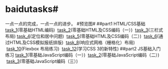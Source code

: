 # baidutasks#
一点一点的完成，一点一点的进步。
#预览图#
##part1 HTML/CSS基础
[task_1](https://hddhyq.github.io/baidutasks/part1/mission1/task_1.html)(零基础HTML编码)  [task_2](https://hddhyq.github.io/baidutasks/part1/mission2/task_2.html)(零基础HTML及CSS编码（一）)  [task_3](https://hddhyq.github.io/baidutasks/part1/mission3/task_3.html)(三栏式布局)
[task_4](https://hddhyq.github.io/baidutasks/part1/mission4/task_4.html)(定位和居中问题)  [task_5](https://hddhyq.github.io/baidutasks/part1/mission5/task_5.html)(零基础HTML及CSS编码（二）)  [task_6](https://hddhyq.github.io/baidutasks/part1/mission6/task_6.html)(通过HTML及CSS模拟报纸排版)  [task_8](https://hddhyq.github.io/baidutasks/part1/mission8/task_8.html)(响应式网格（栅格化）布局)  [task_10](https://hddhyq.github.io/baidutasks/part1/mission10/task_10.html)(Flexbox 布局练习)  [task_12](https://hddhyq.github.io/baidutasks/part1/mission12/task_12.html)(学习CSS 3的新特性)
##part2 JS基础入门练习
[task_1](https://hddhyq.github.io/baidutasks/part2/mission1/task_1.html)(零基础JavaScript编码（一）)  [task_2](https://hddhyq.github.io/baidutasks/part2/mission2/task_2.html)(零基础JavaScript编码（二）)  [task_3](https://hddhyq.github.io/baidutasks/part2/mission3/task_3.html)(零基础JavaScript编码（三）)
